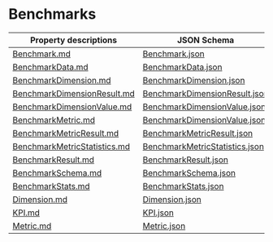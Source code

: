 # Benchmarks

Property descriptions | JSON Schema
------------ | -------------
[Benchmark.md](Benchmark.md)|[Benchmark.json](Benchmark.json)
[BenchmarkData.md](BenchmarkData.md)|[BenchmarkData.json](BenchmarkData.json)
[BenchmarkDimension.md](BenchmarkDimension.md)|[BenchmarkDimension.json](BenchmarkDimension.json)
[BenchmarkDimensionResult.md](BenchmarkDimensionResult.md)|[BenchmarkDimensionResult.json](BenchmarkDimensionResult.json)
[BenchmarkDimensionValue.md](BenchmarkDimensionValue.md)|[BenchmarkDimensionValue.json](BenchmarkDimensionValue.json)
[BenchmarkMetric.md](BenchmarkMetric.md)|[BenchmarkDimensionValue.json](BenchmarkDimensionValue.json)
[BenchmarkMetricResult.md](BenchmarkMetricResult.md)|[BenchmarkMetricResult.json](BenchmarkMetricResult.json)
[BenchmarkMetricStatistics.md](BenchmarkMetricStatistics.md)|[BenchmarkMetricStatistics.json](BenchmarkMetricStatistics.json)
[BenchmarkResult.md](BenchmarkResult.md)|[BenchmarkResult.json](BenchmarkResult.json)
[BenchmarkSchema.md](BenchmarkSchema.md)|[BenchmarkSchema.json](BenchmarkSchema.json)
[BenchmarkStats.md](BenchmarkStats.md)|[BenchmarkStats.json](BenchmarkStats.json)
[Dimension.md](Dimension.md)|[Dimension.json](Dimension.json)
[KPI.md](KPI.md)|[KPI.json](KPI.json)
[Metric.md](Metric.md)|[Metric.json](Metric.json)


